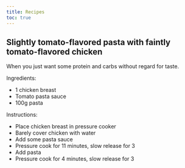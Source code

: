 ```yaml
---
title: Recipes
toc: true
---
```

## Slightly tomato-flavored pasta with faintly tomato-flavored chicken

When you just want some protein and carbs without regard for taste.

Ingredients:

- 1 chicken breast
- Tomato pasta sauce
- 100g pasta

Instructions:

- Place chicken breast in pressure cooker
- Barely cover chicken with water
- Add some pasta sauce
- Pressure cook for 11 minutes, slow release for 3
- Add pasta
- Pressure cook for 4 minutes, slow release for 3